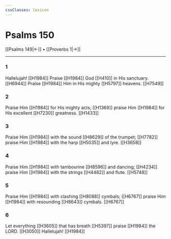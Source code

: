 ```yaml
---
cssClasses: lexicon
---
```


# Psalms 150

[[Psalms 149|←]] • [[Proverbs 1|→]]

---

### 1
Hallelujah! [[H1984]] Praise [[H1984]] God [[H410]] in His sanctuary. [[H6944]] Praise [[H1984]] Him in His mighty [[H5797]] heavens. [[H7549]]

### 2
Praise Him [[H1984]] for His mighty acts; [[H1369]] praise Him [[H1984]] for His excellent [[H7230]] greatness. [[H1433]]

### 3
Praise Him [[H1984]] with the sound [[H8629]] of the trumpet; [[H7782]] praise Him [[H1984]] with the harp [[H5035]] and lyre. [[H3658]]

### 4
Praise Him [[H1984]] with tambourine [[H8596]] and dancing; [[H4234]] praise Him [[H1984]] with the strings [[H4482]] and flute. [[H5748]]

### 5
Praise Him [[H1984]] with clashing [[H8088]] cymbals; [[H6767]] praise Him [[H1984]] with resounding [[H8643]] cymbals. [[H6767]]

### 6
Let everything [[H3605]] that has breath [[H5397]] praise [[H1984]] the LORD. [[H3050]] Hallelujah! [[H1984]]

